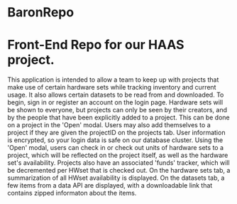 # BaronRepo
# Front-End Repo for our HAAS project.
This application is intended to allow a team to keep up with projects that make use of certain hardware sets while tracking inventory and current usage. It also allows certain datasets to be read from and downloaded.
To begin, sign in or register an account on the login page.
Hardware sets will be shown to everyone, but projects can only be seen by their creators, and by the people that have been explicitly added to a project. This can be done on a project in the 'Open' modal.
Users may also add themselves to a project if they are given the projectID on the projects tab.
User information is encrypted, so your login data is safe on our database cluster.
Using the 'Open' modal, users can check in or check out units of hardware sets to a project, which will be reflected on the project itself, as well as the hardware set's availability.
Projects also have an associated 'funds' tracker, which will be decremented per HWset that is checked out.
On the hardware sets tab, a summarization of all HWset availability is displayed.
On the datasets tab, a few items from a data API are displayed, with a downloadable link that contains zipped informaton about the items.

